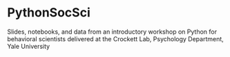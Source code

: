 # PythonSocSci
Slides, notebooks, and data from an introductory workshop on Python for behavioral scientists delivered at the Crockett Lab, Psychology Department, Yale University
